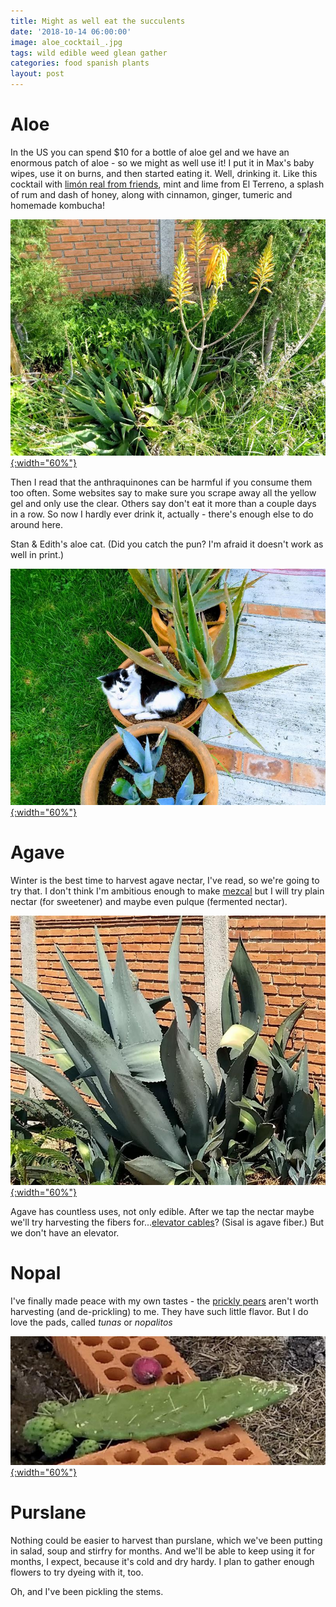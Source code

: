 ```yaml
---
title: Might as well eat the succulents
date: '2018-10-14 06:00:00'
image: aloe_cocktail_.jpg
tags: wild edible weed glean gather
categories: food spanish plants
layout: post
---
```


# Aloe

In the US you can spend $10 for a bottle of aloe gel and we have an enormous patch of aloe - so we might as well use it! I put it in Max's baby wipes, use it on burns, and then started eating it. Well, drinking it. Like this cocktail with [limón real from friends](https://reverdecer.annalisagross.com/2018/08/31/pools-for-pears/), mint and lime from El Terreno, a splash of rum and dash of honey, along with cinnamon, ginger, tumeric and homemade kombucha!

[![](/images/aloe_.jpg){:width="60%"}](/images/aloe.jpg)

Then I read that the anthraquinones can be harmful if you consume them too often. Some websites say to make sure you scrape away all the yellow gel and only use the clear. Others say don't eat it more than a couple days in a row. So now I hardly ever drink it, actually - there's enough else to do around here.

Stan & Edith's aloe cat. (Did you catch the pun? I'm afraid it doesn't work as well in print.)

[![](/images/aloe_cat_.jpg){:width="60%"}](/images/aloe_cat.jpg)

# Agave
Winter is the best time to harvest agave nectar, I've read, so we're going to try that. I don't think I'm ambitious enough to make [mezcal](https://reverdecer.annalisagross.com/2018/10/03/mezcal/) but I will try plain nectar (for sweetener) and maybe even pulque (fermented nectar).

[![](/images/agave_big_.jpg){:width="60%"}](/images/agave_big.jpg)

Agave has countless uses, not only edible. After we tap the nectar maybe we'll try harvesting the fibers for...[elevator cables](http://www.caledonian-cables.co.uk/products/elevator-cable/lift-sisal-cord-core.shtml)? (Sisal is agave fiber.) But we don't have an elevator.

# Nopal
I've finally made peace with my own tastes - the [prickly pears](https://reverdecer.annalisagross.com/2018/09/11/prickly-pears/) aren't worth harvesting (and de-prickling) to me. They have such little flavor. But I do love the pads, called *tunas* or *nopalitos*


[![](/images/cactus_start_.jpg){:width="60%"}](/images/cactus_start.jpg)

# Purslane
Nothing could be easier to harvest than purslane, which we've been putting in salad, soup and stirfry for months.  And we'll be able to keep using it for months, I expect, because it's cold and dry hardy. I plan to gather enough flowers to try dyeing with it, too.

Oh, and I've been pickling the stems.